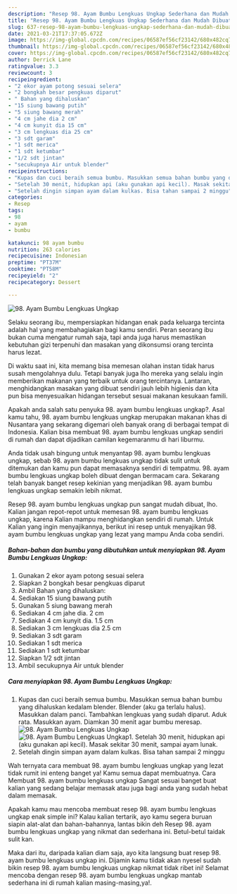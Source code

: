 ```yaml
---
description: "Resep 98. Ayam Bumbu Lengkuas Ungkap Sederhana dan Mudah Dibuat"
title: "Resep 98. Ayam Bumbu Lengkuas Ungkap Sederhana dan Mudah Dibuat"
slug: 637-resep-98-ayam-bumbu-lengkuas-ungkap-sederhana-dan-mudah-dibuat
date: 2021-03-21T17:37:05.672Z
image: https://img-global.cpcdn.com/recipes/06587ef56cf23142/680x482cq70/98-ayam-bumbu-lengkuas-ungkap-foto-resep-utama.jpg
thumbnail: https://img-global.cpcdn.com/recipes/06587ef56cf23142/680x482cq70/98-ayam-bumbu-lengkuas-ungkap-foto-resep-utama.jpg
cover: https://img-global.cpcdn.com/recipes/06587ef56cf23142/680x482cq70/98-ayam-bumbu-lengkuas-ungkap-foto-resep-utama.jpg
author: Derrick Lane
ratingvalue: 3.3
reviewcount: 3
recipeingredient:
- "2 ekor ayam potong sesuai selera"
- "2 bongkah besar pengkuas diparut"
- " Bahan yang dihaluskan"
- "15 siung bawang putih"
- "5 siung bawang merah"
- "4 cm jahe dia 2 cm"
- "4 cm kunyit dia 15 cm"
- "3 cm lengkuas dia 25 cm"
- "3 sdt garam"
- "1 sdt merica"
- "1 sdt ketumbar"
- "1/2 sdt jintan"
- "secukupnya Air untuk blender"
recipeinstructions:
- "Kupas dan cuci beraih semua bumbu. Masukkan semua bahan bumbu yang dihaluskan kedalam blender. Blender (aku ga terlalu halus). Masukkan dalam panci. Tambahkan lengkuas yang sudah diparut. Aduk rata. Masukkan ayam. Diamkan 30 menit agar bumbu meresap."
- "Setelah 30 menit, hidupkan api (aku gunakan api kecil). Masak sekitar 30 menit, sampai ayam lunak."
- "Setelah dingin simpan ayam dalam kulkas. Bisa tahan sampai 2 minggu"
categories:
- Resep
tags:
- 98
- ayam
- bumbu

katakunci: 98 ayam bumbu 
nutrition: 263 calories
recipecuisine: Indonesian
preptime: "PT37M"
cooktime: "PT58M"
recipeyield: "2"
recipecategory: Dessert

---
```



![98. Ayam Bumbu Lengkuas Ungkap](https://img-global.cpcdn.com/recipes/06587ef56cf23142/680x482cq70/98-ayam-bumbu-lengkuas-ungkap-foto-resep-utama.jpg)

Selaku seorang ibu, mempersiapkan hidangan enak pada keluarga tercinta adalah hal yang membahagiakan bagi kamu sendiri. Peran seorang ibu bukan cuma mengatur rumah saja, tapi anda juga harus memastikan kebutuhan gizi terpenuhi dan masakan yang dikonsumsi orang tercinta harus lezat.

Di waktu  saat ini, kita memang bisa memesan olahan instan tidak harus susah mengolahnya dulu. Tetapi banyak juga lho mereka yang selalu ingin memberikan makanan yang terbaik untuk orang tercintanya. Lantaran, menghidangkan masakan yang dibuat sendiri jauh lebih higienis dan kita pun bisa menyesuaikan hidangan tersebut sesuai makanan kesukaan famili. 



Apakah anda salah satu penyuka 98. ayam bumbu lengkuas ungkap?. Asal kamu tahu, 98. ayam bumbu lengkuas ungkap merupakan makanan khas di Nusantara yang sekarang digemari oleh banyak orang di berbagai tempat di Indonesia. Kalian bisa membuat 98. ayam bumbu lengkuas ungkap sendiri di rumah dan dapat dijadikan camilan kegemaranmu di hari liburmu.

Anda tidak usah bingung untuk menyantap 98. ayam bumbu lengkuas ungkap, sebab 98. ayam bumbu lengkuas ungkap tidak sulit untuk ditemukan dan kamu pun dapat memasaknya sendiri di tempatmu. 98. ayam bumbu lengkuas ungkap boleh dibuat dengan bermacam cara. Sekarang telah banyak banget resep kekinian yang menjadikan 98. ayam bumbu lengkuas ungkap semakin lebih nikmat.

Resep 98. ayam bumbu lengkuas ungkap pun sangat mudah dibuat, lho. Kalian jangan repot-repot untuk memesan 98. ayam bumbu lengkuas ungkap, karena Kalian mampu menghidangkan sendiri di rumah. Untuk Kalian yang ingin menyajikannya, berikut ini resep untuk menyajikan 98. ayam bumbu lengkuas ungkap yang lezat yang mampu Anda coba sendiri.

<!--inarticleads1-->

##### Bahan-bahan dan bumbu yang dibutuhkan untuk menyiapkan 98. Ayam Bumbu Lengkuas Ungkap:

1. Gunakan 2 ekor ayam potong sesuai selera
1. Siapkan 2 bongkah besar pengkuas diparut
1. Ambil  Bahan yang dihaluskan:
1. Sediakan 15 siung bawang putih
1. Gunakan 5 siung bawang merah
1. Sediakan 4 cm jahe dia. 2 cm
1. Sediakan 4 cm kunyit dia. 1.5 cm
1. Sediakan 3 cm lengkuas dia 2.5 cm
1. Sediakan 3 sdt garam
1. Sediakan 1 sdt merica
1. Sediakan 1 sdt ketumbar
1. Siapkan 1/2 sdt jintan
1. Ambil secukupnya Air untuk blender




<!--inarticleads2-->

##### Cara menyiapkan 98. Ayam Bumbu Lengkuas Ungkap:

1. Kupas dan cuci beraih semua bumbu. Masukkan semua bahan bumbu yang dihaluskan kedalam blender. Blender (aku ga terlalu halus). Masukkan dalam panci. Tambahkan lengkuas yang sudah diparut. Aduk rata. Masukkan ayam. Diamkan 30 menit agar bumbu meresap.
<img src="https://img-global.cpcdn.com/steps/201fa00fa61e57e0/160x128cq70/98-ayam-bumbu-lengkuas-ungkap-langkah-memasak-1-foto.jpg" alt="98. Ayam Bumbu Lengkuas Ungkap"><img src="https://img-global.cpcdn.com/steps/5bc31f755beebed2/160x128cq70/98-ayam-bumbu-lengkuas-ungkap-langkah-memasak-1-foto.jpg" alt="98. Ayam Bumbu Lengkuas Ungkap">1. Setelah 30 menit, hidupkan api (aku gunakan api kecil). Masak sekitar 30 menit, sampai ayam lunak.
1. Setelah dingin simpan ayam dalam kulkas. Bisa tahan sampai 2 minggu




Wah ternyata cara membuat 98. ayam bumbu lengkuas ungkap yang lezat tidak rumit ini enteng banget ya! Kamu semua dapat membuatnya. Cara Membuat 98. ayam bumbu lengkuas ungkap Sangat sesuai banget buat kalian yang sedang belajar memasak atau juga bagi anda yang sudah hebat dalam memasak.

Apakah kamu mau mencoba membuat resep 98. ayam bumbu lengkuas ungkap enak simple ini? Kalau kalian tertarik, ayo kamu segera buruan siapin alat-alat dan bahan-bahannya, lantas bikin deh Resep 98. ayam bumbu lengkuas ungkap yang nikmat dan sederhana ini. Betul-betul taidak sulit kan. 

Maka dari itu, daripada kalian diam saja, ayo kita langsung buat resep 98. ayam bumbu lengkuas ungkap ini. Dijamin kamu tiidak akan nyesel sudah bikin resep 98. ayam bumbu lengkuas ungkap nikmat tidak ribet ini! Selamat mencoba dengan resep 98. ayam bumbu lengkuas ungkap mantab sederhana ini di rumah kalian masing-masing,ya!.

